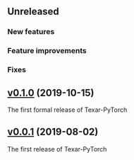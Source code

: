 ## Unreleased

### New features

### Feature improvements

### Fixes

## [v0.1.0](https://github.com/asyml/texar-pytorch/releases/tag/v0.1.0) (2019-10-15)

The first formal release of Texar-PyTorch

## [v0.0.1](https://github.com/asyml/texar-pytorch/releases/tag/v0.0.1) (2019-08-02)

The first release of Texar-PyTorch
